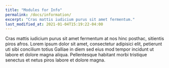 ```yaml
---
title: "Modules for Info"
permalink: /docs/information/
excerpt: "Cras mattis iudicium purus sit amet fermentum."
last_modified_at: 2021-01-04T15:19:22-04:00
---
```


Cras mattis iudicium purus sit amet fermentum at nos hinc posthac, sitientis piros afros. Lorem ipsum dolor sit amet, consectetur adipisici elit, petierunt uti sibi concilium totius Galliae in diem sed eius mod tempor incidunt ut labore et dolore magna aliqua. Pellentesque habitant morbi tristique senectus et netus piros labore et dolore magna.
